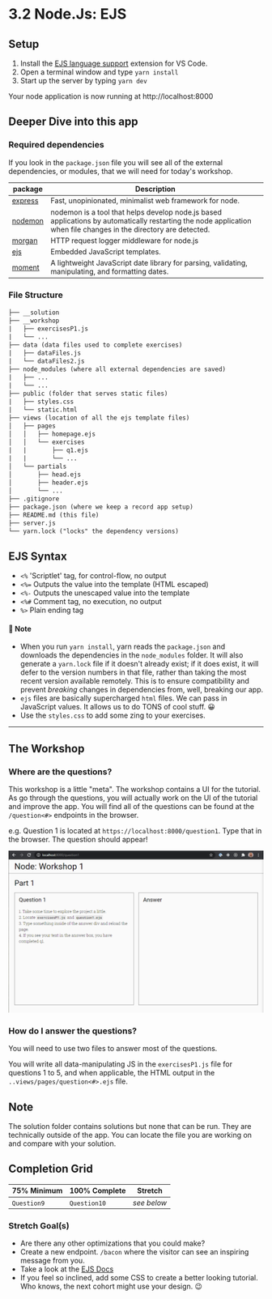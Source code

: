 # 3.2 Node.Js: EJS

## Setup

1. Install the [EJS language support](https://marketplace.visualstudio.com/items?itemName=DigitalBrainstem.javascript-ejs-support) extension for VS Code.
2. Open a terminal window and type `yarn install`
3. Start up the server by typing `yarn dev`

Your node application is now running at http://localhost:8000

## Deeper Dive into this app

### Required dependencies

If you look in the `package.json` file you will see all of the external dependencies, or modules, that we will need for today's workshop.

| package                                          | Description                                                                                                                                                       |
| ------------------------------------------------ | ----------------------------------------------------------------------------------------------------------------------------------------------------------------- |
| [express](https://www.npmjs.com/package/express) | Fast, unopinionated, minimalist web framework for node.                                                                                                           |
| [nodemon](https://www.npmjs.com/package/nodemon) | nodemon is a tool that helps develop node.js based applications by automatically restarting the node application when file changes in the directory are detected. |
| [morgan](https://www.npmjs.com/package/morgan)   | HTTP request logger middleware for node.js                                                                                                                        |
| [ejs](https://www.npmjs.com/package/ejs)         | Embedded JavaScript templates.                                                                                                                                    |
| [moment](https://www.npmjs.com/package/moment)   | A lightweight JavaScript date library for parsing, validating, manipulating, and formatting dates.                                                                |

### File Structure

```
├── __solution
├── __workshop
|   ├── exercisesP1.js
|   └── ...
├── data (data files used to complete exercises)
|   ├── dataFiles.js
|   └── dataFiles2.js
├── node_modules (where all external dependencies are saved)
|   ├── ...
|   └── ...
├── public (folder that serves static files)
|   ├── styles.css
|   └── static.html
├── views (location of all the ejs template files)
│   ├── pages
│   │   ├── homepage.ejs
│   │   └── exercises
|   |       ├── q1.ejs
|   |       └── ...
│   └── partials
│       ├── head.ejs
│       ├── header.ejs
│       └── ...
├── .gitignore
├── package.json (where we keep a record app setup)
├── README.md (this file)
├── server.js
└── yarn.lock ("locks" the dependency versions)
```

## EJS Syntax

- `<%` 'Scriptlet' tag, for control-flow, no output
- `<%=` Outputs the value into the template (HTML escaped)
- `<%-` Outputs the unescaped value into the template
- `<%#` Comment tag, no execution, no output
- `%>` Plain ending tag

#### 📝 Note

- When you run `yarn install`, yarn reads the `package.json` and downloads the dependencies in the `node_modules` folder. It will also generate a `yarn.lock` file if it doesn't already exist; if it does exist, it will defer to the version numbers in that file, rather than taking the most recent version available remotely. This is to ensure compatibility and prevent _breaking_ changes in dependencies from, well, breaking our app.
- `ejs` files are basically supercharged `html` files. We can pass in JavaScript values. It allows us to do TONS of cool stuff. 😀
- Use the `styles.css` to add some zing to your exercises.

---

## The Workshop

### Where are the questions?

This workshop is a little "meta". The workshop contains a UI for the tutorial. As go through the questions, you will actually work on the UI of the tutorial and improve the app. You will find all of the questions can be found at the `/question<#>` endpoints in the browser.

e.g. Question 1 is located at `https://localhost:8000/question1`. Type that in the browser. The question should appear!

<img src="__lecture/assets/ex1.png" />

### How do I answer the questions?

You will need to use two files to answer most of the questions.

You will write all data-manipulating JS in the `exercisesP1.js` file for questions 1 to 5, and when applicable, the HTML output in the `..views/pages/question<#>.ejs` file.

## Note

The solution folder contains solutions but none that can be run. They are technically outside of the app. You can locate the file you are working on and compare with your solution.

## Completion Grid

| 75% Minimum | 100% Complete | Stretch     |
| ----------- | ------------- | ----------- |
| `Question9` | `Question10`  | _see below_ |

### Stretch Goal(s)

- Are there any other optimizations that you could make?
- Create a new endpoint. `/bacon` where the visitor can see an inspiring message from you.
- Take a look at the [EJS Docs](https://ejs.co/#docs/)
- If you feel so inclined, add some CSS to create a better looking tutorial. Who knows, the next cohort might use your design. 😉

